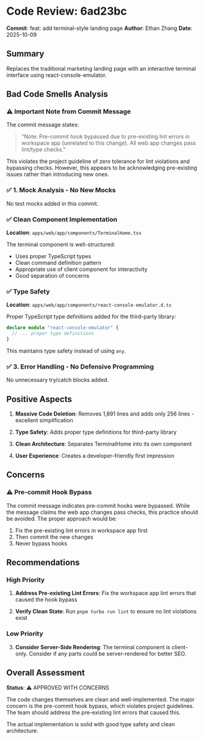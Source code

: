 # Code Review: 6ad23bc

**Commit**: feat: add terminal-style landing page
**Author**: Ethan Zhang
**Date**: 2025-10-09

## Summary

Replaces the traditional marketing landing page with an interactive terminal interface using react-console-emulator.

## Bad Code Smells Analysis

### ⚠️ Important Note from Commit Message

The commit message states:
> "Note: Pre-commit hook bypassed due to pre-existing lint errors in workspace app (unrelated to this change). All web app changes pass lint/type checks."

This violates the project guideline of zero tolerance for lint violations and bypassing checks. However, this appears to be acknowledging pre-existing issues rather than introducing new ones.

### ✅ 1. Mock Analysis - No New Mocks

No test mocks added in this commit.

### ✅ Clean Component Implementation

**Location**: `apps/web/app/components/TerminalHome.tsx`

The terminal component is well-structured:
- Uses proper TypeScript types
- Clean command definition pattern
- Appropriate use of client component for interactivity
- Good separation of concerns

### ✅ Type Safety

**Location**: `apps/web/app/components/react-console-emulator.d.ts`

Proper TypeScript type definitions added for the third-party library:
```typescript
declare module "react-console-emulator" {
  // ... proper type definitions
}
```

This maintains type safety instead of using `any`.

### ✅ 3. Error Handling - No Defensive Programming

No unnecessary try/catch blocks added.

## Positive Aspects

1. **Massive Code Deletion**: Removes 1,891 lines and adds only 256 lines - excellent simplification

2. **Type Safety**: Adds proper type definitions for third-party library

3. **Clean Architecture**: Separates TerminalHome into its own component

4. **User Experience**: Creates a developer-friendly first impression

## Concerns

### ⚠️ Pre-commit Hook Bypass

The commit message indicates pre-commit hooks were bypassed. While the message claims the web app changes pass checks, this practice should be avoided. The proper approach would be:
1. Fix the pre-existing lint errors in workspace app first
2. Then commit the new changes
3. Never bypass hooks

## Recommendations

### High Priority

1. **Address Pre-existing Lint Errors**: Fix the workspace app lint errors that caused the hook bypass

2. **Verify Clean State**: Run `pnpm turbo run lint` to ensure no lint violations exist

### Low Priority

3. **Consider Server-Side Rendering**: The terminal component is client-only. Consider if any parts could be server-rendered for better SEO.

## Overall Assessment

**Status**: ⚠️ APPROVED WITH CONCERNS

The code changes themselves are clean and well-implemented. The major concern is the pre-commit hook bypass, which violates project guidelines. The team should address the pre-existing lint errors that caused this.

The actual implementation is solid with good type safety and clean architecture.

